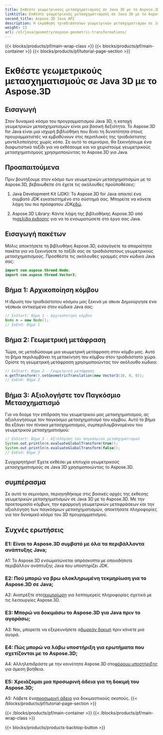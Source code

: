 ```yaml
---
title: Εκθέστε γεωμετρικούς μετασχηματισμούς σε Java 3D με το Aspose.3D
linktitle: Εκθέστε γεωμετρικούς μετασχηματισμούς σε Java 3D με το Aspose.3D
second_title: Aspose.3D Java API
description: Η εκμάθηση τρισδιάστατων γεωμετρικών μετασχηματισμών σε Java έγινε εύκολη με το Aspose.3D. Μάθετε να χειρίζεστε κόμβους, να εφαρμόζετε μεταφράσεις και να αξιολογείτε τους καθολικούς μετασχηματισμούς.
weight: 13
url: /el/java/geometry/expose-geometric-transformations/
---
```


{{< blocks/products/pf/main-wrap-class >}}
{{< blocks/products/pf/main-container >}}
{{< blocks/products/pf/tutorial-page-section >}}

# Εκθέστε γεωμετρικούς μετασχηματισμούς σε Java 3D με το Aspose.3D

## Εισαγωγή

Στον δυναμικό κόσμο του προγραμματισμού Java 3D, η κατοχή γεωμετρικών μετασχηματισμών είναι μια βασική δεξιότητα. Το Aspose.3D for Java είναι μια ισχυρή βιβλιοθήκη που δίνει τη δυνατότητα στους προγραμματιστές να εμβαθύνουν στις περιπλοκές της τρισδιάστατης μοντελοποίησης χωρίς κόπο. Σε αυτό το σεμινάριο, θα ξεκινήσουμε ένα διαφωτιστικό ταξίδι για να εκθέσουμε και να χειριστούμε γεωμετρικούς μετασχηματισμούς χρησιμοποιώντας το Aspose.3D για Java.

## Προαπαιτούμενα

Πριν βουτήξουμε στον κόσμο των γεωμετρικών μετασχηματισμών με το Aspose.3D, βεβαιωθείτε ότι έχετε τις ακόλουθες προϋποθέσεις:

1.  Java Development Kit (JDK): Το Aspose.3D for Java απαιτεί ένα συμβατό JDK εγκατεστημένο στο σύστημά σας. Μπορείτε να κάνετε λήψη του πιο πρόσφατου JDK[εδώ](https://www.oracle.com/java/technologies/javase-downloads.html).

2.  Aspose.3D Library: Κάντε λήψη της βιβλιοθήκης Aspose.3D από το[σελίδα έκδοσης](https://releases.aspose.com/3d/java/) για να το ενσωματώσετε στο έργο σας Java.

## Εισαγωγή πακέτων

Μόλις αποκτήσετε τη βιβλιοθήκη Aspose.3D, εισαγάγετε τα απαραίτητα πακέτα για να ξεκινήσετε το ταξίδι σας σε τρισδιάστατους γεωμετρικούς μετασχηματισμούς. Προσθέστε τις ακόλουθες γραμμές στον κώδικα Java σας:

```java
import com.aspose.threed.Node;
import com.aspose.threed.Vector3;
```

## Βήμα 1: Αρχικοποίηση κόμβου

 Η ίδρυση του τρισδιάστατου κόσμου μας ξεκινά με α`Node` Δημιούργησε ένα νέο`Node` αντικείμενο στον κώδικα Java σας:

```java
// ExStart: Βήμα 1 - Αρχικοποίηση κόμβου
Node n = new Node();
// ExEnd: Βήμα 1
```

## Βήμα 2: Γεωμετρική μετάφραση

Τώρα, ας μεταδώσουμε μια γεωμετρική μετάφραση στον κόμβο μας. Αυτό το βήμα περιλαμβάνει τη μετακίνηση του κόμβου στον τρισδιάστατο χώρο. Ορίστε τη γεωμετρική μετάφραση χρησιμοποιώντας τον ακόλουθο κώδικα:

```java
// ExStart: Βήμα 2 - Γεωμετρική μετάφραση
n.getTransform().setGeometricTranslation(new Vector3(10, 0, 0));
// ExEnd: Βήμα 2
```

## Βήμα 3: Αξιολογήστε τον Παγκόσμιο Μετασχηματισμό

Για να δούμε την επίδραση του γεωμετρικού μας μετασχηματισμού, ας αξιολογήσουμε τον παγκόσμιο μετασχηματισμό του κόμβου. Αυτό το βήμα θα εξάγει τον πίνακα μετασχηματισμού, συμπεριλαμβανομένου του γεωμετρικού μετασχηματισμού:

```java
// ExStart: Βήμα 3 - Αξιολόγηση του παγκόσμιου μετασχηματισμού
System.out.println(n.evaluateGlobalTransform(true));
System.out.println(n.evaluateGlobalTransform(false));
// ExEnd: Βήμα 3
```

Συγχαρητήρια! Έχετε εκθέσει με επιτυχία γεωμετρικούς μετασχηματισμούς σε Java 3D χρησιμοποιώντας το Aspose.3D.

## συμπέρασμα

Σε αυτό το σεμινάριο, περιηγηθήκαμε στις βασικές αρχές της έκθεσης γεωμετρικών μετασχηματισμών σε Java 3D με το Aspose.3D. Με την προετοιμασία κόμβων, την εφαρμογή γεωμετρικών μεταφράσεων και την αξιολόγηση των παγκόσμιων μετασχηματισμών, αποκτήσατε πληροφορίες για τον δυναμικό κόσμο του 3D προγραμματισμού.

## Συχνές ερωτήσεις

### Ε1: Είναι το Aspose.3D συμβατό με όλα τα περιβάλλοντα ανάπτυξης Java;

A1: Το Aspose.3D ενσωματώνεται απρόσκοπτα με οποιοδήποτε περιβάλλον ανάπτυξης Java που υποστηρίζει JDK.

### Ε2: Πού μπορώ να βρω ολοκληρωμένη τεκμηρίωση για το Aspose.3D σε Java;

 A2: Ανατρέξτε στο[τεκμηρίωση](https://reference.aspose.com/3d/java/) για λεπτομερείς πληροφορίες σχετικά με τις λειτουργίες Aspose.3D.

### Ε3: Μπορώ να δοκιμάσω το Aspose.3D για Java πριν το αγοράσω;

 A3: Ναι, μπορείτε να εξερευνήσετε α[δωρεάν δοκιμή](https://releases.aspose.com/) πριν κάνετε μια αγορά.

### Ε4: Πώς μπορώ να λάβω υποστήριξη για ερωτήματα που σχετίζονται με το Aspose.3D;

 A4: Αλληλεπιδράστε με την κοινότητα Aspose.3D στο[φόρουμ υποστήριξης](https://forum.aspose.com/c/3d/18) για άμεση βοήθεια.

### Ε5: Χρειάζομαι μια προσωρινή άδεια για τη δοκιμή του Aspose.3D;

 A5: Λάβετε ένα[προσωρινή άδεια](https://purchase.aspose.com/temporary-license/) για δοκιμαστικούς σκοπούς.
{{< /blocks/products/pf/tutorial-page-section >}}

{{< /blocks/products/pf/main-container >}}
{{< /blocks/products/pf/main-wrap-class >}}

{{< blocks/products/products-backtop-button >}}
